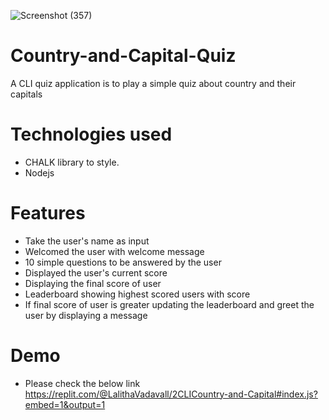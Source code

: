![Screenshot (357)](https://user-images.githubusercontent.com/58090261/131448099-18f95845-9ca3-488d-a29a-4a66f2680b0d.png)

# Country-and-Capital-Quiz
A CLI quiz application is to play a simple quiz about country and their capitals
# Technologies used
* CHALK library to style.
* Nodejs
# Features
* Take the user's name as input
* Welcomed the user with welcome message
* 10 simple questions to be answered by the user
* Displayed the user's current score
* Displaying the final score of user
* Leaderboard showing highest scored users with score
* If final score of user is greater updating the leaderboard and greet the user by displaying a message
# Demo
* Please check the below link
https://replit.com/@LalithaVadavall/2CLICountry-and-Capital#index.js?embed=1&output=1


